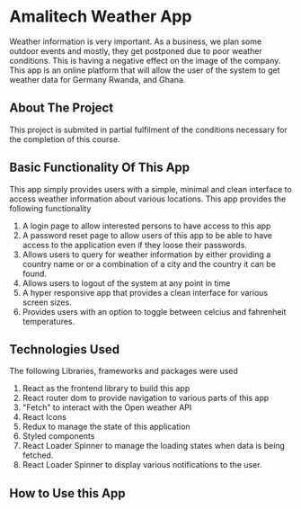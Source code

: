 # Amalitech Weather App

Weather information is very important. As a business, we plan some outdoor events and mostly, they get postponed due to poor weather conditions. This is having a negative effect on the image of the company. This app is an online platform that will allow the user of the system to get weather data for Germany Rwanda, and Ghana.

## About The Project

This project is submited in partial fulfilment of the conditions necessary for the completion of this course.

## Basic Functionality Of This App

This app simply provides users with a simple, minimal and clean interface to access weather information about various locations. This app provides the following functionality

1. A login page to allow interested persons to have access to this app
2. A password reset page to allow users of this app to be able to have access to the application even if they loose their passwords.
3. Allows users to query for weather information by either providing a country name or or a combination of a city and the country it can be found.
4. Allows users to logout of the system at any point in time
5. A hyper responsive app that provides a clean interface for various screen sizes.
6. Provides users with an option to toggle between celcius and fahrenheit temperatures.

## Technologies Used

The following Libraries, frameworks and packages were used

1. React as the frontend library to build this app
2. React router dom to provide navigation to various parts of this app
3. "Fetch" to interact with the Open weather API
4. React Icons
5. Redux to manage the state of this application
6. Styled components
7. React Loader Spinner to manage the loading states when data is being fetched.
8. React Loader Spinner to display various notifications to the user.

## How to Use this App
